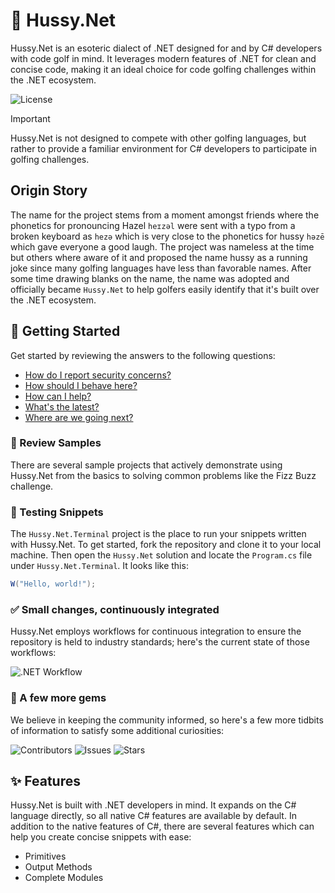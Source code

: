 ﻿# 💃 Hussy.Net

Hussy.Net is an esoteric dialect of .NET designed for and by C# developers with code golf in mind. It leverages modern features of .NET for clean and concise code, making it an ideal choice for code golfing challenges within the .NET ecosystem.

![License](https://img.shields.io/github/license/tacosontitan/Hussy.Net?logo=github&style=for-the-badge)

> [!IMPORTANT]
> Hussy.Net is not designed to compete with other golfing languages, but rather to provide a familiar environment for C# developers to participate in golfing challenges.

## Origin Story

The name for the project stems from a moment amongst friends where the phonetics for pronouncing Hazel `heɪzəl` were sent with a typo from a broken keyboard as `hezə` which is very close to the phonetics for hussy `həzē` which gave everyone a good laugh. The project was nameless at the time but others where aware of it and proposed the name hussy as a running joke since many golfing languages have less than favorable names. After some time drawing blanks on the name, the name was adopted and officially became `Hussy.Net` to help golfers easily identify that it's built over the .NET ecosystem.

## 🚀 Getting Started

Get started by reviewing the answers to the following questions:

- [How do I report security concerns?](./SECURITY.md)
- [How should I behave here?](./CODE_OF_CONDUCT.md)
- [How can I help?](./CONTRIBUTING.md)
- [What's the latest?](./resources/RELEASE_NOTES.md)
- [Where are we going next?](https://github.com/users/tacosontitan/projects/10/views/11)

### 🔎 Review Samples

There are several sample projects that actively demonstrate using Hussy.Net from the basics to solving common problems like the Fizz Buzz challenge.

### 🧪 Testing Snippets

The `Hussy.Net.Terminal` project is the place to run your snippets written with Hussy.Net. To get started, fork the repository and clone it to your local machine. Then open the `Hussy.Net` solution and locate the `Program.cs` file under `Hussy.Net.Terminal`. It looks like this:

```csharp
W("Hello, world!");
```

### ✅ Small changes, continuously integrated

Hussy.Net employs workflows for continuous integration to ensure the repository is held to industry standards; here's the
current state of those workflows:

![.NET Workflow](https://img.shields.io/github/actions/workflow/status/tacosontitan/Hussy.Net/build.yml?label=Build%20and%20Test&logo=dotnet&style=for-the-badge)

### 💎 A few more gems

We believe in keeping the community informed, so here's a few more tidbits of information to satisfy some additional
curiosities:

![Contributors](https://img.shields.io/github/contributors/tacosontitan/Hussy.Net?logo=github&style=for-the-badge)
![Issues](https://img.shields.io/github/issues/tacosontitan/Hussy.Net?logo=github&style=for-the-badge)
![Stars](https://img.shields.io/github/stars/tacosontitan/Hussy.Net?logo=github&style=for-the-badge)

## ✨ Features

Hussy.Net is built with .NET developers in mind. It expands on the C# language directly, so all native C# features are available by default. In addition to the native features of C#, there are several features which can help you create concise snippets with ease:

- Primitives
- Output Methods
- Complete Modules

